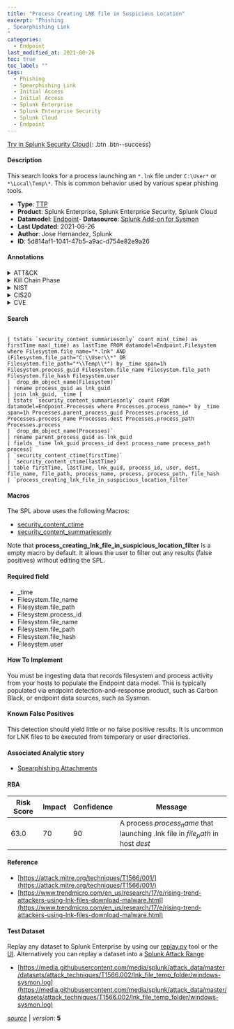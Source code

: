 ```yaml
---
title: "Process Creating LNK file in Suspicious Location"
excerpt: "Phishing
, Spearphishing Link
"
categories:
  - Endpoint
last_modified_at: 2021-08-26
toc: true
toc_label: ""
tags:
  - Phishing
  - Spearphishing Link
  - Initial Access
  - Initial Access
  - Splunk Enterprise
  - Splunk Enterprise Security
  - Splunk Cloud
  - Endpoint
---
```




[Try in Splunk Security Cloud](https://www.splunk.com/en_splunk_app_enrichmentus/cyber-security.html){: .btn .btn--success}

#### Description

This search looks for a process launching an `*.lnk` file under `C:\User*` or `*\Local\Temp\*`. This is common behavior used by various spear phishing tools.

- **Type**: [TTP](https://github.com/splunk/security_content/wiki/Detection-Analytic-Types)
- **Product**: Splunk Enterprise, Splunk Enterprise Security, Splunk Cloud
- **Datamodel**: [Endpoint](https://docs.splunk.com/Documentation/CIM/latest/User/Endpoint)- **Datasource**: [Splunk Add-on for Sysmon](https://splunkbase.splunk.com/app/5709)
- **Last Updated**: 2021-08-26
- **Author**: Jose Hernandez, Splunk
- **ID**: 5d814af1-1041-47b5-a9ac-d754e82e9a26


#### Annotations

<details>
  <summary>ATT&CK</summary>

<div markdown="1">


| ID             | Technique        |  Tactic             |
| -------------- | ---------------- |-------------------- |
| [T1566](https://attack.mitre.org/techniques/T1566/) | Phishing | Initial Access |

| [T1566.002](https://attack.mitre.org/techniques/T1566/002/) | Spearphishing Link | Initial Access |

</div>
</details>


<details>
  <summary>Kill Chain Phase</summary>

<div markdown="1">

* Installation
* Actions on Objectives


</div>
</details>


<details>
  <summary>NIST</summary>

<div markdown="1">

* ID.AM
* PR.DS



</div>
</details>

<details>
  <summary>CIS20</summary>

<div markdown="1">

* CIS 7
* CIS 8



</div>
</details>

<details>
  <summary>CVE</summary>

<div markdown="1">


</div>
</details>

#### Search

```

| tstats `security_content_summariesonly` count min(_time) as firstTime max(_time) as lastTime FROM datamodel=Endpoint.Filesystem where Filesystem.file_name="*.lnk" AND (Filesystem.file_path="C:\\User\\*" OR Filesystem.file_path="*\\Temp\\*") by _time span=1h Filesystem.process_guid Filesystem.file_name Filesystem.file_path Filesystem.file_hash Filesystem.user 
| `drop_dm_object_name(Filesystem)` 
| rename process_guid as lnk_guid 
| join lnk_guid, _time [
| tstats `security_content_summariesonly` count FROM datamodel=Endpoint.Processes where Processes.process_name=* by _time span=1h Processes.parent_process_guid Processes.process_id Processes.process_name Processes.dest Processes.process_path Processes.process 
| `drop_dm_object_name(Processes)` 
| rename parent_process_guid as lnk_guid 
| fields _time lnk_guid process_id dest process_name process_path process] 
| `security_content_ctime(firstTime)` 
| `security_content_ctime(lastTime)` 
| table firstTime, lastTime, lnk_guid, process_id, user, dest, file_name, file_path, process_name, process, process_path, file_hash 
| `process_creating_lnk_file_in_suspicious_location_filter`
```

#### Macros
The SPL above uses the following Macros:
* [security_content_ctime](https://github.com/splunk/security_content/blob/develop/macros/security_content_ctime.yml)
* [security_content_summariesonly](https://github.com/splunk/security_content/blob/develop/macros/security_content_summariesonly.yml)

Note that **process_creating_lnk_file_in_suspicious_location_filter** is a empty macro by default. It allows the user to filter out any results (false positives) without editing the SPL.

#### Required field
* _time
* Filesystem.file_name
* Filesystem.file_path
* Filesystem.process_id
* Filesystem.file_name
* Filesystem.file_path
* Filesystem.file_hash
* Filesystem.user


#### How To Implement
You must be ingesting data that records filesystem and process activity from your hosts to populate the Endpoint data model. This is typically populated via endpoint detection-and-response product, such as Carbon Black, or endpoint data sources, such as Sysmon.

#### Known False Positives
This detection should yield little or no false positive results. It is uncommon for LNK files to be executed from temporary or user directories.

#### Associated Analytic story
* [Spearphishing Attachments](/stories/spearphishing_attachments)




#### RBA

| Risk Score  | Impact      | Confidence   | Message      |
| ----------- | ----------- |--------------|--------------|
| 63.0 | 70 | 90 | A process $process_name$ that launching .lnk file in $file_path$ in host $dest$ |


#### Reference

* [https://attack.mitre.org/techniques/T1566/001/](https://attack.mitre.org/techniques/T1566/001/)
* [https://www.trendmicro.com/en_us/research/17/e/rising-trend-attackers-using-lnk-files-download-malware.html](https://www.trendmicro.com/en_us/research/17/e/rising-trend-attackers-using-lnk-files-download-malware.html)



#### Test Dataset
Replay any dataset to Splunk Enterprise by using our [replay.py](https://github.com/splunk/attack_data#using-replaypy) tool or the [UI](https://github.com/splunk/attack_data#using-ui).
Alternatively you can replay a dataset into a [Splunk Attack Range](https://github.com/splunk/attack_range#replay-dumps-into-attack-range-splunk-server)


* [https://media.githubusercontent.com/media/splunk/attack_data/master/datasets/attack_techniques/T1566.002/lnk_file_temp_folder/windows-sysmon.log](https://media.githubusercontent.com/media/splunk/attack_data/master/datasets/attack_techniques/T1566.002/lnk_file_temp_folder/windows-sysmon.log)



[*source*](https://github.com/splunk/security_content/tree/develop/detections/endpoint/process_creating_lnk_file_in_suspicious_location.yml) \| *version*: **5**